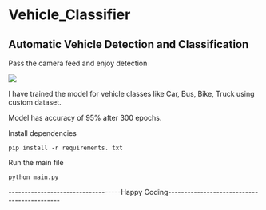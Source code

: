 # Vehicle_Classifier
## Automatic Vehicle Detection and Classification

Pass the camera feed and enjoy detection 


![](https://github.com/mdhamid160/Vehicle_Classifier/blob/main/car.gif)

I have trained the model for vehicle classes like Car, Bus, Bike, Truck using custom dataset.

Model has accuracy of 95% after 300 epochs.

Install dependencies 

```
pip install -r requirements. txt
```

Run the main file 

```
python main.py
```

-----------------------------------Happy Coding--------------------------------------------

